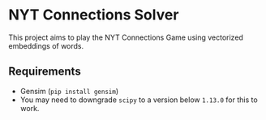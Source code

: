 # NYT Connections Solver
This project aims to play the NYT Connections Game using vectorized embeddings of words.

## Requirements
- Gensim (`pip install gensim`)
- You may need to downgrade `scipy` to a version below `1.13.0` for this to work.
